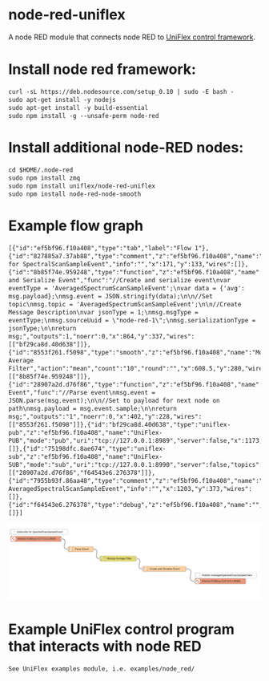 # node-red-uniflex

A node RED module that connects node RED to [UniFlex control framework](https://github.com/uniflex).

# Install node red framework:

    curl -sL https://deb.nodesource.com/setup_0.10 | sudo -E bash -
    sudo apt-get install -y nodejs
    sudo apt-get install -y build-essential
    sudo npm install -g --unsafe-perm node-red

# Install additional node-RED nodes:

    cd $HOME/.node-red
    sudo npm install zmq
    sudo npm install uniflex/node-red-uniflex
    sudo npm install node-red-node-smooth

# Example flow graph

	[{"id":"ef5bf96.f10a408","type":"tab","label":"Flow 1"},{"id":"827885a7.37ab88","type":"comment","z":"ef5bf96.f10a408","name":"Subscribe for SpectralScanSampleEvent","info":"","x":171,"y":133,"wires":[]},{"id":"8b85f74e.959248","type":"function","z":"ef5bf96.f10a408","name":"Create and Serialize Event","func":"//Create and serialize event\nvar eventType = 'AveragedSpectrumScanSampleEvent';\nvar data = {'avg': msg.payload};\nmsg.event = JSON.stringify(data);\n\n//Set topic\nmsg.topic = 'AveragedSpectrumScanSampleEvent';\n\n//Create Message Description\nvar jsonType = 1;\nmsg.msgType = eventType;\nmsg.sourceUuid = \"node-red-1\";\nmsg.serializationType = jsonType;\n\nreturn msg;","outputs":1,"noerr":0,"x":864,"y":337,"wires":[["bf29ca8d.40d638"]]},{"id":"8553f261.f5098","type":"smooth","z":"ef5bf96.f10a408","name":"Moving Average Filter","action":"mean","count":"10","round":"","x":608.5,"y":280,"wires":[["8b85f74e.959248"]]},{"id":"28907a2d.d76f86","type":"function","z":"ef5bf96.f10a408","name":"Parse Event","func":"//Parse event\nmsg.event = JSON.parse(msg.event);\n\n//Set to payload for next node on path\nmsg.payload = msg.event.sample;\n\nreturn msg;","outputs":"1","noerr":0,"x":402,"y":228,"wires":[["8553f261.f5098"]]},{"id":"bf29ca8d.40d638","type":"uniflex-pub","z":"ef5bf96.f10a408","name":"UniFlex-PUB","mode":"pub","uri":"tcp://127.0.0.1:8989","server":false,"x":1173,"y":405,"wires":[]},{"id":"75198dfc.8ae674","type":"uniflex-sub","z":"ef5bf96.f10a408","name":"UniFlex-SUB","mode":"sub","uri":"tcp://127.0.0.1:8990","server":false,"topics":"SpectralScanSampleEvent","x":155,"y":171,"wires":[["28907a2d.d76f86","f64543e6.276378"]]},{"id":"7955b93f.86aa48","type":"comment","z":"ef5bf96.f10a408","name":"Publish AveragedSpectralScanSampleEvent","info":"","x":1203,"y":373,"wires":[]},{"id":"f64543e6.276378","type":"debug","z":"ef5bf96.f10a408","name":"","active":true,"console":"false","complete":"false","x":360,"y":313,"wires":[]}]

![my_filter](./my_filter.png)

# Example UniFlex control program that interacts with node RED
	
	See UniFlex examples module, i.e. examples/node_red/
